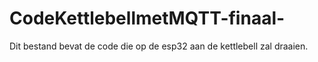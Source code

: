 # CodeKettlebellmetMQTT-finaal-
Dit bestand bevat de code die op de esp32 aan de kettlebell zal draaien.
